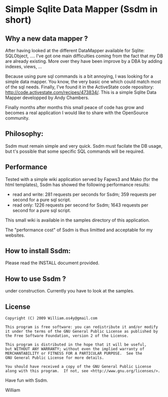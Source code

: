 Simple Sqlite Data Mapper (Ssdm in short)
=========================================

Why a new data mapper ?
----------------------
After having looked at the different DataMapper available for Sqlite: SQLObject, .... I've got one main difficulties coming from the fact that my DB are already existing. More over they have been improve by a DBA by adding indexes, views, ...

Because using pure sql commands is a bit annoying, I was looking for a simple data mapper. You know, the very basic one which could match most of the sql needs. Finally, I've found it in the ActiveState code repository: http://code.activestate.com/recipes/473834/. This is a simple Sqlite Data Mapper developped by Andy Chambers. 

Finally months after months this small peace of code has grow and becomes a real application I would like to share with the OpenSource community.

Philosophy:
-----------
Ssdm must remain simple and very quick. Ssdm must facilate the DB usage, but t's possible that some specific SQL commands will be required.  

Performance
-----------
Tested with a simple wiki application served by Fapws3 and Mako (for the html templates), Ssdm has showed the following performance results:

* read and write: 281 requests per seconds for Ssdm; 359 requests per second for a pure sql script. 
* read only: 1226 requests per second for Ssdm; 1643 requests per second for a pure sql script.

This small wiki is available in the samples directory of this application.

The "performance cost" of Ssdm is thus limitted and acceptable for my websites.

How to install Ssdm:
---------------------
Please read the INSTALL document provided. 

How to use Ssdm ?
----------------
under construction.
Currently you have to look at the samples.

License
-------

    Copyright (C) 2009 William.os4y@gmail.com

    This program is free software: you can redistribute it and/or modify
    it under the terms of the GNU General Public License as published by
    the Free Software Foundation, version 2 of the License.

    This program is distributed in the hope that it will be useful,
    but WITHOUT ANY WARRANTY; without even the implied warranty of
    MERCHANTABILITY or FITNESS FOR A PARTICULAR PURPOSE.  See the
    GNU General Public License for more details.

    You should have received a copy of the GNU General Public License
    along with this program.  If not, see <http://www.gnu.org/licenses/>.



Have fun with Ssdm. 

William
